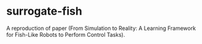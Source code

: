 # surrogate-fish
A reproduction of paper (From Simulation to Reality: A Learning Framework for Fish-Like Robots to Perform Control Tasks).

